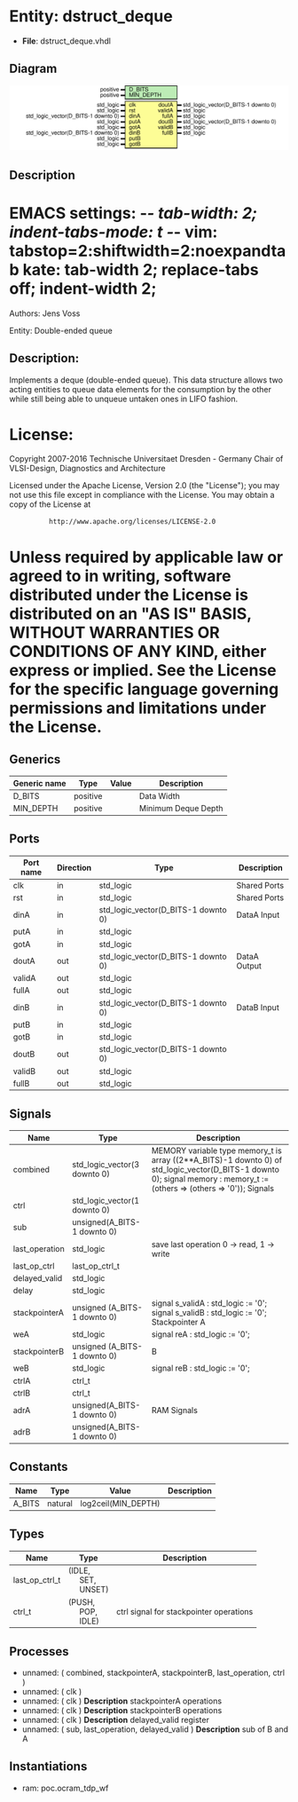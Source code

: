 # Entity: dstruct_deque

- **File**: dstruct_deque.vhdl
## Diagram

![Diagram](dstruct_deque.svg "Diagram")
## Description

 EMACS settings: -*-  tab-width: 2; indent-tabs-mode: t -*-
 vim: tabstop=2:shiftwidth=2:noexpandtab
 kate: tab-width 2; replace-tabs off; indent-width 2;
 =============================================================================
 Authors:     Jens Voss

 Entity:      Double-ended queue

 Description:
 -------------------------------------
 Implements a deque (double-ended queue). This data structure allows two
 acting entities to queue data elements for the consumption by the other while
 still being able to unqueue untaken ones in LIFO fashion.

 License:
 =============================================================================
 Copyright 2007-2016 Technische Universitaet Dresden - Germany
                     Chair of VLSI-Design, Diagnostics and Architecture

 Licensed under the Apache License, Version 2.0 (the "License");
 you may not use this file except in compliance with the License.
 You may obtain a copy of the License at

              http://www.apache.org/licenses/LICENSE-2.0

 Unless required by applicable law or agreed to in writing, software
 distributed under the License is distributed on an "AS IS" BASIS,
 WITHOUT WARRANTIES OR CONDITIONS OF ANY KIND, either express or implied.
 See the License for the specific language governing permissions and
 limitations under the License.
 =============================================================================
## Generics

| Generic name | Type     | Value | Description          |
| ------------ | -------- | ----- | -------------------- |
| D_BITS       | positive |       |  Data Width          |
| MIN_DEPTH    | positive |       |  Minimum Deque Depth |
## Ports

| Port name | Direction | Type                                | Description   |
| --------- | --------- | ----------------------------------- | ------------- |
| clk       | in        | std_logic                           | Shared Ports  |
| rst       | in        | std_logic                           | Shared Ports  |
| dinA      | in        | std_logic_vector(D_BITS-1 downto 0) |  DataA Input  |
| putA      | in        | std_logic                           |               |
| gotA      | in        | std_logic                           |               |
| doutA     | out       | std_logic_vector(D_BITS-1 downto 0) |  DataA Output |
| validA    | out       | std_logic                           |               |
| fullA     | out       | std_logic                           |               |
| dinB      | in        | std_logic_vector(D_BITS-1 downto 0) |  DataB Input  |
| putB      | in        | std_logic                           |               |
| gotB      | in        | std_logic                           |               |
| doutB     | out       | std_logic_vector(D_BITS-1 downto 0) |               |
| validB    | out       | std_logic                           |               |
| fullB     | out       | std_logic                           |               |
## Signals

| Name           | Type                         | Description                                                                                                                                                                   |
| -------------- | ---------------------------- | ----------------------------------------------------------------------------------------------------------------------------------------------------------------------------- |
| combined       | std_logic_vector(3 downto 0) |  MEMORY variable  type memory_t is array ((2**A_BITS)-1 downto 0) of std_logic_vector(D_BITS-1 downto 0);  signal memory : memory_t := (others => (others => '0'));  Signals  |
| ctrl           | std_logic_vector(1 downto 0) |                                                                                                                                                                               |
| sub            | unsigned(A_BITS-1 downto 0)  |                                                                                                                                                                               |
| last_operation | std_logic                    |  save last operation 0 -> read, 1 -> write                                                                                                                                    |
| last_op_ctrl   | last_op_ctrl_t               |                                                                                                                                                                               |
| delayed_valid  | std_logic                    |                                                                                                                                                                               |
| delay          | std_logic                    |                                                                                                                                                                               |
| stackpointerA  | unsigned (A_BITS-1 downto 0) |  signal s_validA : std_logic := '0';  signal s_validB : std_logic := '0';  Stackpointer  A                                                                                    |
| weA            | std_logic                    |  signal reA : std_logic := '0';                                                                                                                                               |
| stackpointerB  | unsigned (A_BITS-1 downto 0) |  B                                                                                                                                                                            |
| weB            | std_logic                    |  signal reB : std_logic := '0';                                                                                                                                               |
| ctrlA          | ctrl_t                       |                                                                                                                                                                               |
| ctrlB          | ctrl_t                       |                                                                                                                                                                               |
| adrA           | unsigned(A_BITS-1 downto 0)  |  RAM Signals                                                                                                                                                                  |
| adrB           | unsigned(A_BITS-1 downto 0)  |                                                                                                                                                                               |
## Constants

| Name   | Type    | Value                | Description |
| ------ | ------- | -------------------- | ----------- |
| A_BITS | natural |  log2ceil(MIN_DEPTH) |             |
## Types

| Name           | Type                                                                                        | Description                               |
| -------------- | ------------------------------------------------------------------------------------------- | ----------------------------------------- |
| last_op_ctrl_t | (IDLE,<br><span style="padding-left:20px"> SET,<br><span style="padding-left:20px"> UNSET)  |                                           |
| ctrl_t         | (PUSH,<br><span style="padding-left:20px"> POP,<br><span style="padding-left:20px"> IDLE)   |  ctrl signal for stackpointer operations  |
## Processes
- unnamed: ( combined, stackpointerA, stackpointerB, last_operation, ctrl )
- unnamed: ( clk )
- unnamed: ( clk )
**Description**
stackpointerA operations 
- unnamed: ( clk )
**Description**
 stackpointerB operations 
- unnamed: ( clk )
**Description**
 delayed_valid register 
- unnamed: ( sub, last_operation, delayed_valid )
**Description**
 sub of B and A 
## Instantiations

- ram: poc.ocram_tdp_wf
